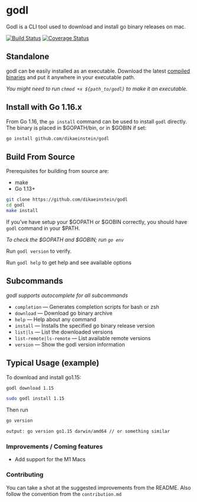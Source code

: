 # godl

Godl is a CLI tool used to download and install go binary releases on mac.

[![Build Status](https://travis-ci.com/dikaeinstein/godl.svg?branch=master)](https://travis-ci.com/dikaeinstein/godl)
[![Coverage Status](https://coveralls.io/repos/github/dikaeinstein/godl/badge.svg?branch=master)](https://coveralls.io/github/dikaeinstein/godl?branch=master)

## Standalone

godl can be easily installed as an executable. Download the latest [compiled binaries](https://github.com/dikaeinstein/godl/releases) and put it anywhere in your executable path.

*You might need to run `chmod +x ${path_to/godl}` to make it an executable.*

## Install with Go 1.16.x

From Go 1.16, the `go install` command can be used to install `godl` directly. The binary is placed in $GOPATH/bin, or in $GOBIN if set:

```bash
go install github.com/dikaeinstein/godl
```

## Build From Source

Prerequisites for building from source are:

- make
- Go 1.13+

```bash
git clone https://github.com/dikaeinstein/godl
cd godl
make install
```

If you've have setup your $GOPATH or $GOBIN correctly, you should have `godl` command in your $PATH.

*To check the $GOPATH and $GOBIN; run `go env`*

Run `godl version` to verify.

Run `godl help` to get help and see available options

## Subcommands

*godl supports autocomplete for all subcommands*

- `completion` — Generates completion scripts for bash or zsh
- `download` — Download go binary archive
- `help` — Help about any command
- `install` — Installs the specified go binary release version
- `list|ls` — List the downloaded versions
- `list-remote|ls-remote` — List available remote versions
- `version` — Show the godl version information

## Typical Usage (example)

To download and install go1.15:

```bash
godl download 1.15

sudo godl install 1.15
```

Then run

```bash
go version
```

```bash
output: go version go1.15 darwin/amd64 // or something similar
```

### Improvements / Coming features

- Add support for the M1 Macs

### Contributing

You can take a shot at the suggested improvements from the README. Also follow the convention from the `contribution.md`

